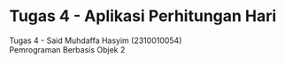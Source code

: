 # Tugas 4 - Aplikasi Perhitungan Hari
Tugas 4 - Said Muhdaffa Hasyim (2310010054)
<br>Pemrograman Berbasis Objek 2
